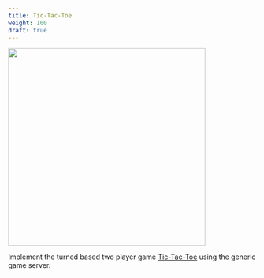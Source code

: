 ```yaml
---
title: Tic-Tac-Toe 
weight: 100
draft: true
---
```


<img src="/v1/images/introduction-to-erlang/game/tic-tac-toe.jpg" style="width:400px;"/>

Implement the turned based two player game [Tic-Tac-Toe][wp-tic-tac-toe] using the generic game server. 

[wp-tic-tac-toe]: https://en.wikipedia.org/wiki/Tic-tac-toe


<!--

/Users/karl/teaching/p2p/2014/lab1_by_karl/game

gen_game.erl
ttt.erl

1> G = ttt:start().
<0.80.0>
2> gen_game:call(G, {move, b2, x}).
      1   2   3
    +---|---|---+
  a |   |   |   |
    +---|---|---|
  b |   | x |   |
    +---|---|---+
  c |   |   |   |
    +---|---|---+  turn: o
ok
3> gen_game:call(G, {move, a3, o}).
      1   2   3
    +---|---|---+
  a |   |   | o |
    +---|---|---+
  b |   | x |   |
    +---|---|---+
  c |   |   |   |
    +---|---|---+  turn: x
ok
4> gen_game:call(G, {move, a3, x}).
invalid
5> gen_game:call(G, {move, b1, x}).
      1   2   3
    +---|---|---+
  a |   |   | o |
    +---|---|---+
  b | x | x |   |
    +---|---|---+
  c |   |   |   |
    +---|---|---+  turn: o
ok
6>

TODO: 

Add client.erl 

Make the client read input and print the board

First version: A single client handles both players by making them take turns. 

Second version: Two clients, one for each player on the same machine. .

Third version: Use distributed Erlang to make it possible for the two players to play over the network. 
-->
